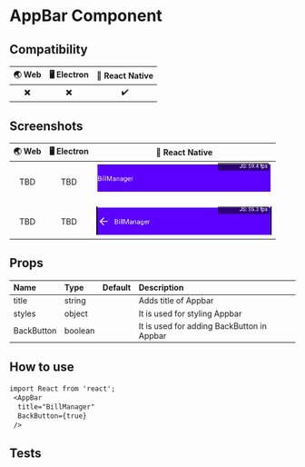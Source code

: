 #  AppBar Component

## Compatibility

| 🌏 Web                   | 🖥 Electron              | 📱 React Native    |
| :----------------------: | :----------------------: | :----------------: |
| :heavy_multiplication_x: | :heavy_multiplication_x: | :heavy_check_mark: |

## Screenshots

| 🌏 Web | 🖥 Electron | 📱 React Native                     |
| :----: | :---------: | :---------------------------------: |
| TBD    | TBD         | ![AppBar](./Screenshots/Appbar.png) |
|        |
| TBD    | TBD         | ![AppBar](./Screenshots/AppBar.png) |

## Props

| Name       | Type    | Default | Description                                |
| :--------- | :------ | :------ | :----------------------------------------- |
| title      | string  |         | Adds title of Appbar                       |
| styles     | object  |         | It is used for styling Appbar              |
| BackButton | boolean |         | It is used for adding BackButton in Appbar |


## How to use

```react
import React from 'react';
 <AppBar
  title="BillManager"
  BackButton={true}
 />
```

## Tests
